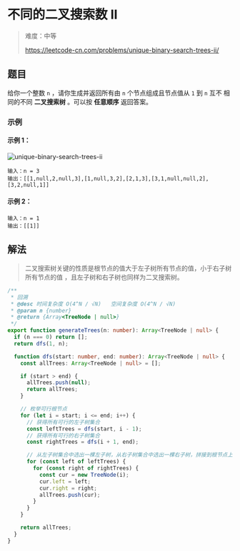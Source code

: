 # 不同的二叉搜索数 II

> 难度：中等
>
> https://leetcode-cn.com/problems/unique-binary-search-trees-ii/

## 题目

给你一个整数 `n` ，请你生成并返回所有由 `n` 个节点组成且节点值从 `1` 到 `n` 互不
相同的不同 **二叉搜索树** 。可以按 **任意顺序** 返回答案。

### 示例

#### 示例 1：

![unique-binary-search-trees-ii](https://user-images.githubusercontent.com/54696834/159102069-e96466b4-722c-4e1e-836c-61199e0b8406.jpg)

```
输入：n = 3
输出：[[1,null,2,null,3],[1,null,3,2],[2,1,3],[3,1,null,null,2],[3,2,null,1]]
```

#### 示例 2：

```
输入：n = 1
输出：[[1]]
```

## 解法

> 二叉搜索树关键的性质是根节点的值大于左子树所有节点的值，小于右子树所有节点的值
> ，且左子树和右子树也同样为二叉搜索树。

```typescript
/**
 * 回溯
 * @desc 时间复杂度 O(4^N / √N)   空间复杂度 O(4^N / √N)
 * @param n {number}
 * @return {Array<TreeNode | null>}
 */
export function generateTrees(n: number): Array<TreeNode | null> {
  if (n === 0) return [];
  return dfs(1, n);

  function dfs(start: number, end: number): Array<TreeNode | null> {
    const allTrees: Array<TreeNode | null> = [];

    if (start > end) {
      allTrees.push(null);
      return allTrees;
    }

    // 枚举可行根节点
    for (let i = start; i <= end; i++) {
      // 获得所有可行的左子树集合
      const leftTrees = dfs(start, i - 1);
      // 获得所有可行的右子树集合
      const rightTrees = dfs(i + 1, end);

      // 从左子树集合中选出一棵左子树，从右子树集合中选出一棵右子树，拼接到根节点上
      for (const left of leftTrees) {
        for (const right of rightTrees) {
          const cur = new TreeNode(i);
          cur.left = left;
          cur.right = right;
          allTrees.push(cur);
        }
      }
    }

    return allTrees;
  }
}
```
